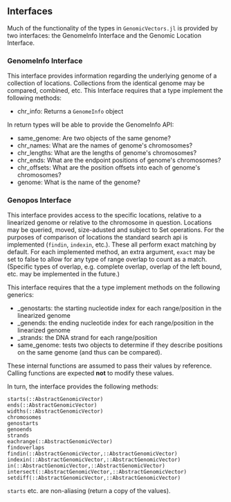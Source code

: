 ## Interfaces

Much of the functionality of the types in `GenomicVectors.jl` is provided by two
interfaces: the GenomeInfo Interface and the Genomic Location Interface.

### GenomeInfo Interface
This interface provides information regarding the underlying genome of a collection
of locations. Collections from the identical genome may be compared, combined, etc. This
Interface requires that a type implement the following methods:

- chr_info: Returns a `GenomeInfo` object

In return types will be able to provide the GenomeInfo API:

- same_genome: Are two objects of the same genome?
- chr_names: What are the names of genome's chromosomes?
- chr_lengths: What are the lengths of genome's chromosomes?
- chr_ends: What are the endpoint positions of genome's chromosomes?
- chr_offsets: What are the position offsets into each of genome's chromosomes?
- genome: What is the name of the genome?

### Genopos Interface
This interface provides access to the specific locations, relative to a linearized genome
or relative to the chromosome in question. Locations may be queried, moved, size-adusted
and subject to Set operations. For the purposes of comparison of locations the standard
search api is implemented (`findin`, `indexin`, etc.). These all perform exact matching
by default. For each implemented method, an extra argument, `exact` may be set to false
to allow for any type of range overlap to count as a match. (Specific types of overlap,
e.g. complete overlap, overlap of the left bound, etc. may be implemented in the
future.)

This interface requires that the a type implement methods on the following generics:

- _genostarts: the starting nucleotide index for each range/position in the linearized genome
- _genends: the ending nucleotide index for each range/position in the linearized genome
- _strands: the DNA strand for each range/position
- same_genome: tests two objects to determine if they describe positions on the same
genome (and thus can be compared).

These internal functions are assumed to pass their values by reference. Calling functions
are expected **not** to modify these values.

In turn, the interface provides the following methods:

```@docs
starts(::AbstractGenomicVector)
ends(::AbstractGenomicVector)
widths(::AbstractGenomicVector)
chromosomes
genostarts
genoends
strands
eachrange(::AbstractGenomicVector)
findoverlaps
findin(::AbstractGenomicVector,::AbstractGenomicVector)
indexin(::AbstractGenomicVector,::AbstractGenomicVector)
in(::AbstractGenomicVector,::AbstractGenomicVector)
intersect(::AbstractGenomicVector,::AbstractGenomicVector)
setdiff(::AbstractGenomicVector,::AbstractGenomicVector)
```

`starts` etc. are non-aliasing (return a copy of the values).
